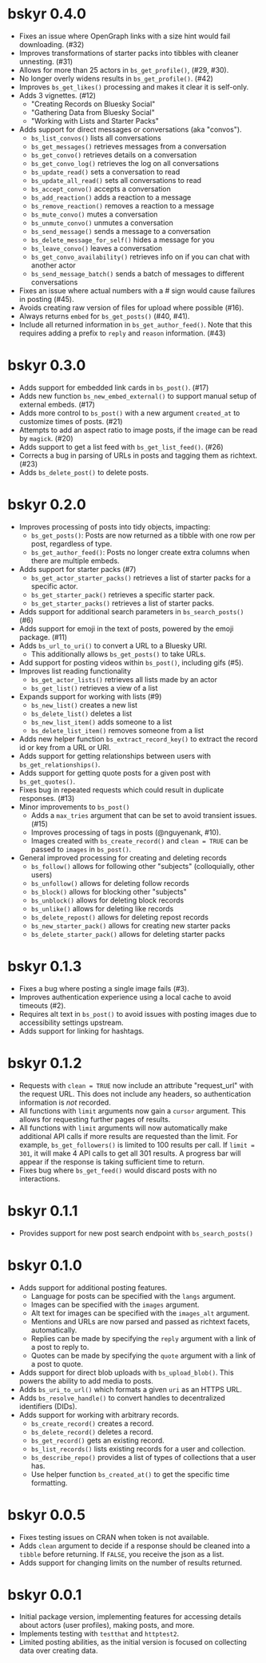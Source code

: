 # bskyr 0.4.0

* Fixes an issue where OpenGraph links with a size hint would fail downloading. (#32)
* Improves transformations of starter packs into tibbles with cleaner unnesting. (#31)
* Allows for more than 25 actors in `bs_get_profile()`, (#29, #30).
* No longer overly widens results in `bs_get_profile()`. (#42)
* Improves `bs_get_likes()` processing and makes it clear it is self-only.
* Adds 3 vignettes. (#12)
  * "Creating Records on Bluesky Social"
  * "Gathering Data from Bluesky Social"
  * "Working with Lists and Starter Packs"
* Adds support for direct messages or conversations (aka "convos").
  * `bs_list_convos()` lists all conversations
  * `bs_get_messages()` retrieves messages from a conversation
  * `bs_get_convo()` retrieves details on a conversation  
  * `bs_get_convo_log()` retrieves the log on all conversations
  * `bs_update_read()` sets a conversation to read
  * `bs_update_all_read()` sets all conversations to read
  * `bs_accept_convo()` accepts a conversation
  * `bs_add_reaction()` adds a reaction to a message
  * `bs_remove_reaction()` removes a reaction to a message
  * `bs_mute_convo()` mutes a conversation
  * `bs_unmute_convo()` unmutes a conversation
  * `bs_send_message()` sends a message to a conversation
  * `bs_delete_message_for_self()` hides a message for you
  * `bs_leave_convo()` leaves a conversation
  * `bs_get_convo_availability()` retrieves info on if you can chat with another actor
  * `bs_send_message_batch()` sends a batch of messages to different conversations
* Fixes an issue where actual numbers with a # sign would cause failures in posting (#45).
* Avoids creating raw version of files for upload where possible (#16).
* Always returns `embed` for `bs_get_posts()` (#40, #41).
* Include all returned information in `bs_get_author_feed()`. Note that this requires adding a prefix to `reply` and `reason` information. (#43)

# bskyr 0.3.0

* Adds support for embedded link cards in `bs_post()`. (#17)
* Adds new function `bs_new_embed_external()` to support manual setup of external embeds. (#17)
* Adds more control to `bs_post()` with a new argument `created_at` to customize times of posts. (#21)
* Attempts to add an aspect ratio to image posts, if the image can be read by `magick`. (#20)
* Adds support to get a list feed with `bs_get_list_feed()`. (#26)
* Corrects a bug in parsing of URLs in posts and tagging them as richtext. (#23)
* Adds `bs_delete_post()` to delete posts.

# bskyr 0.2.0

* Improves processing of posts into tidy objects, impacting:
  * `bs_get_posts()`: Posts are now returned as a tibble with one row per post, regardless of type.
  * `bs_get_author_feed()`: Posts no longer create extra columns when there are multiple embeds.
* Adds support for starter packs (#7)
  * `bs_get_actor_starter_packs()` retrieves a list of starter packs for a specific actor.
  * `bs_get_starter_pack()` retrieves a specific starter pack.
  * `bs_get_starter_packs()` retrieves a list of starter packs.
* Adds support for additional search parameters in `bs_search_posts()` (#6)
* Adds support for emoji in the text of posts, powered by the emoji package. (#11)
* Adds `bs_url_to_uri()` to convert a URL to a Bluesky URI.
  * This additionally allows `bs_get_posts()` to take URLs.
* Add support for posting videos within `bs_post()`, including gifs (#5).
* Improves list reading functionality
  * `bs_get_actor_lists()` retrieves all lists made by an actor
  * `bs_get_list()` retrieves a view of a list
* Expands support for working with lists (#9)
  * `bs_new_list()` creates a new list
  * `bs_delete_list()` deletes a list
  * `bs_new_list_item()` adds someone to a list 
  * `bs_delete_list_item()` removes someone from a list
* Adds new helper function `bs_extract_record_key()` to extract the record id or key from a URL or URI.
* Adds support for getting relationships between users with `bs_get_relationships()`.
* Adds support for getting quote posts for a given post with `bs_get_quotes()`.
* Fixes bug in repeated requests which could result in duplicate responses. (#13)
* Minor improvements to `bs_post()`
  * Adds a `max_tries` argument that can be set to avoid transient issues. (#15)
  * Improves processing of tags in posts (@nguyenank, #10).
  * Images created with `bs_create_record()` and `clean = TRUE` can be passed to `images` in `bs_post()`.
* General improved processing for creating and deleting records
  * `bs_follow()` allows for following other "subjects" (colloquially, other users)
  * `bs_unfollow()` allows for deleting follow records
  * `bs_block()` allows for blocking other "subjects"
  * `bs_unblock()` allows for deleting block records
  * `bs_unlike()` allows for deleting like records
  * `bs_delete_repost()` allows for deleting repost records
  * `bs_new_starter_pack()` allows for creating new starter packs
  * `bs_delete_starter_pack()` allows for deleting starter packs

# bskyr 0.1.3

* Fixes a bug where posting a single image fails (#3).
* Improves authentication experience using a local cache to avoid timeouts (#2).
* Requires alt text in `bs_post()` to avoid issues with posting images due to accessibility settings upstream.
* Adds support for linking for hashtags.

# bskyr 0.1.2

* Requests with `clean = TRUE` now include an attribute "request_url" with the request URL. This does not include any headers, so authentication information is *not* recorded.
* All functions with `limit` arguments now gain a `cursor` argument. This allows for requesting further pages of results.
* All functions with `limit` arguments will now automatically make additional API calls if more results are requested than the limit. For example, `bs_get_followers()` is limited to 100 results per call. If `limit = 301`, it will make 4 API calls to get all 301 results. A progress bar will appear if the response is taking sufficient time to return.
* Fixes bug where `bs_get_feed()` would discard posts with no interactions.

# bskyr 0.1.1

* Provides support for new post search endpoint with `bs_search_posts()`

# bskyr 0.1.0

* Adds support for additional posting features.
  * Language for posts can be specified with the `langs` argument.
  * Images can be specified with the `images` argument.
  * Alt text for images can be specified with the `images_alt` argument.
  * Mentions and URLs are now parsed and passed as richtext facets, automatically.
  * Replies can be made by specifying the `reply` argument with a link of a post to reply to.
  * Quotes can be made by specifying the `quote` argument with a link of a post to quote.
* Adds support for direct blob uploads with `bs_upload_blob()`. This powers the ability to add media to posts.
* Adds `bs_uri_to_url()` which formats a given `uri` as an HTTPS URL.
* Adds `bs_resolve_handle()` to convert handles to decentralized identifiers (DIDs).
* Adds support for working with arbitrary records.
  * `bs_create_record()` creates a record.
  * `bs_delete_record()` deletes a record.
  * `bs_get_record()` gets an existing record.
  * `bs_list_records()` lists existing records for a user and collection.
  * `bs_describe_repo()` provides a list of types of collections that a user has.
  * Use helper function `bs_created_at()` to get the specific time formatting.

# bskyr 0.0.5

* Fixes testing issues on CRAN when token is not available.
* Adds `clean` argument to decide if a response should be cleaned into a `tibble` before returning. If `FALSE`, you receive the json as a list.
* Adds support for changing limits on the number of results returned.

# bskyr 0.0.1

* Initial package version, implementing features for accessing details about actors (user profiles), making posts, and more.
* Implements testing with `testthat` and `httptest2`.
* Limited posting abilities, as the initial version is focused on collecting data over creating data.

